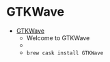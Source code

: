 # GTKWave
- [GTKWave](https://gtkwave.sourceforge.io/)
  -  Welcome to GTKWave
  - 
  - `brew cask install GTKWave`

